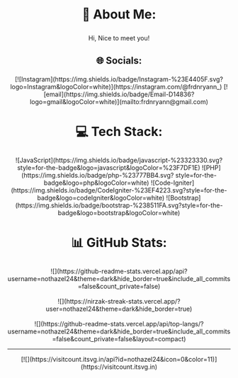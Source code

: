   # <p align="center">💫 About Me: </p>
  <p align="center">Hi, Nice to meet you!</p>
  
  ## <p align="center"> 🌐 Socials: </p>
  <div align="center">
    [![Instagram](https://img.shields.io/badge/Instagram-%23E4405F.svg?logo=Instagram&logoColor=white)](https://instagram.com/@frdnryann_) [![email](https://img.shields.io/badge/Email-D14836?logo=gmail&logoColor=white)](mailto:frdnryann@gmail.com)
  </div> 
  
  # <p align="center">💻 Tech Stack:</p>
  <p align="center">
    ![JavaScript](https://img.shields.io/badge/javascript-%23323330.svg?style=for-the-badge&logo=javascript&logoColor=%23F7DF1E) ![PHP](https://img.shields.io/badge/php-%23777BB4.svg?      style=for-the-badge&logo=php&logoColor=white) ![Code-Igniter](https://img.shields.io/badge/CodeIgniter-%23EF4223.svg?style=for-the-badge&logo=codeIgniter&logoColor=white) ![Bootstrap](https://img.shields.io/badge/bootstrap-%238511FA.svg?style=for-the-badge&logo=bootstrap&logoColor=white)
  </p>
  
  # <p align="center">📊 GitHub Stats:</p>
  <p align="center">
    ![](https://github-readme-stats.vercel.app/api?username=nothazel24&theme=dark&hide_border=true&include_all_commits=false&count_private=false)<br/><br/>
    ![](https://nirzak-streak-stats.vercel.app/?user=nothazel24&theme=dark&hide_border=true)<br/><br/>
    ![](https://github-readme-stats.vercel.app/api/top-langs/?username=nothazel24&theme=dark&hide_border=true&include_all_commits=false&count_private=false&layout=compact)
  </p>
  
  ---
 <p align="center"> 
   [![](https://visitcount.itsvg.in/api?id=nothazel24&icon=0&color=11)](https://visitcount.itsvg.in)
 </p>
